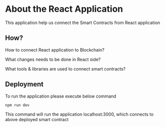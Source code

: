 # About the React Application
This application help us connect the Smart Contracts from React application

## How?
How to connect React application to Blockchain?

What changes needs to be done in React side?

What tools & libraries are used to connect smart contracts?


## Deployment

To run the application please execute below command

```shell
npm run dev
```

This command will run the application localhost:3000, which connects to above deployed smart contract